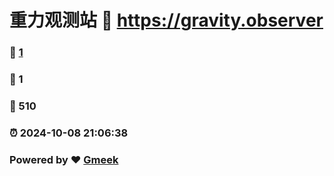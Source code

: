 # 重力观测站 :link: https://gravity.observer 
### :page_facing_up: [1](https://gravity.observer/tag.html) 
### :speech_balloon: 1 
### :hibiscus: 510 
### :alarm_clock: 2024-10-08 21:06:38 
### Powered by :heart: [Gmeek](https://github.com/Meekdai/Gmeek)
